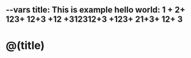 --vars
title: This is example
hello world: 1 + 2+ 123+ 12+3 +12 +312312+3 +123+ 21+3+ 12+ 3
--

# @(title)
